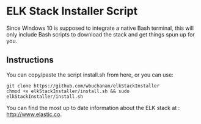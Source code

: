# ELK Stack Installer Script

Since Windows 10 is supposed to integrate a native Bash terminal, this will only include Bash scripts to download the stack and get things spun up for you.

## Instructions
You can copy/paste the script install.sh from here, or you can use:

```
git clone https://github.com/wbuchanan/elkStackInstaller
chmod +x elkStackInstaller/install.sh && sudo elkStackInstaller/install.sh
```

You can find the most up to date information about the ELK stack at : http://www.elastic.co.


